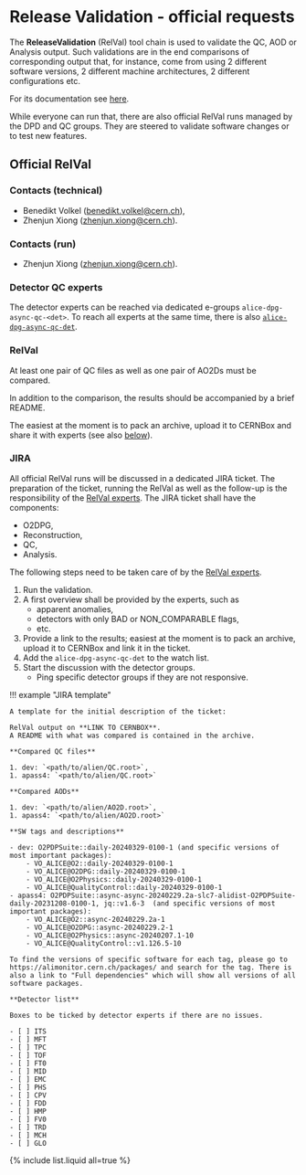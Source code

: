 # Release Validation - official requests

The **ReleaseValidation** (RelVal) tool chain is used to validate the QC, AOD or Analysis output. Such validations are in the end comparisons of corresponding output that, for instance, come from using 2 different software versions, 2 different machine architectures, 2 different configurations etc.

For its documentation see [here](README.md).

While everyone can run that, there are also official RelVal runs managed by the DPD and QC groups. They are steered to validate software changes or to test new features.

## Official RelVal

### Contacts (technical)

* Benedikt Volkel (benedikt.volkel@cern.ch),
* Zhenjun Xiong (zhenjun.xiong@cern.ch).

### Contacts (run)

* Zhenjun Xiong (zhenjun.xiong@cern.ch).

### Detector QC experts

The detector experts can be reached via dedicated e-groups `alice-dpg-async-qc-<det>`. To reach all experts at the same time, there is also [`alice-dpg-async-qc-det`](https://e-groups.cern.ch/e-groups/Egroup.do?egroupId=10608331).

### RelVal

At least one pair of QC files as well as one pair of AO2Ds must be compared.

In addition to the comparison, the results should be accompanied by a brief README.

The easiest at the moment is to pack an archive, upload it to CERNBox and share it with experts (see also [below](#jira)).

### JIRA

All official RelVal runs will be discussed in a dedicated JIRA ticket. The preparation of the ticket, running the RelVal as well as the follow-up is the responsibility of the [RelVal experts](#contacts-run).
The JIRA ticket shall have the components:

* O2DPG,
* Reconstruction,
* QC,
* Analysis.

The following steps need to be taken care of by the [RelVal experts](#contacts-run).

1. Run the validation.
1. A first overview shall be provided by the experts, such as
    * apparent anomalies,
    * detectors with only BAD or NON_COMPARABLE flags,
    * etc.
1. Provide a link to the results; easiest at the moment is to pack an archive, upload it to CERNBox and link it in the ticket.
1. Add the `alice-dpg-async-qc-det` to the watch list.
1. Start the discussion with the detector groups.
    * Ping specific detector groups if they are not responsive.

!!! example "JIRA template"

    A template for the initial description of the ticket:

    RelVal output on **LINK TO CERNBOX**.
    A README with what was compared is contained in the archive.

    **Compared QC files**

    1. dev: `<path/to/alien/QC.root>`,
    1. apass4: `<path/to/alien/QC.root>`

    **Compared AODs**

    1. dev: `<path/to/alien/AO2D.root>`,
    1. apass4: `<path/to/alien/AO2D.root>`

    **SW tags and descriptions**

    - dev: O2PDPSuite::daily-20240329-0100-1 (and specific versions of most important packages):
        - VO_ALICE@O2::daily-20240329-0100-1
        - VO_ALICE@O2DPG::daily-20240329-0100-1
        - VO_ALICE@O2Physics::daily-20240329-0100-1
        - VO_ALICE@QualityControl::daily-20240329-0100-1
    - apass4: O2PDPSuite::async-async-20240229.2a-slc7-alidist-O2PDPSuite-daily-20231208-0100-1, jq::v1.6-3  (and specific versions of most important packages):
        - VO_ALICE@O2::async-20240229.2a-1
        - VO_ALICE@O2DPG::async-20240229.2-1
        - VO_ALICE@O2Physics::async-20240207.1-10
        - VO_ALICE@QualityControl::v1.126.5-10

    To find the versions of specific software for each tag, please go to https://alimonitor.cern.ch/packages/ and search for the tag. There is also a link to "Full dependencies" which will show all versions of all software packages.

    **Detector list**

    Boxes to be ticked by detector experts if there are no issues.

    - [ ] ITS
    - [ ] MFT
    - [ ] TPC
    - [ ] TOF
    - [ ] FT0
    - [ ] MID
    - [ ] EMC
    - [ ] PHS
    - [ ] CPV
    - [ ] FDD
    - [ ] HMP
    - [ ] FV0
    - [ ] TRD
    - [ ] MCH
    - [ ] GLO

{% include list.liquid all=true %}
